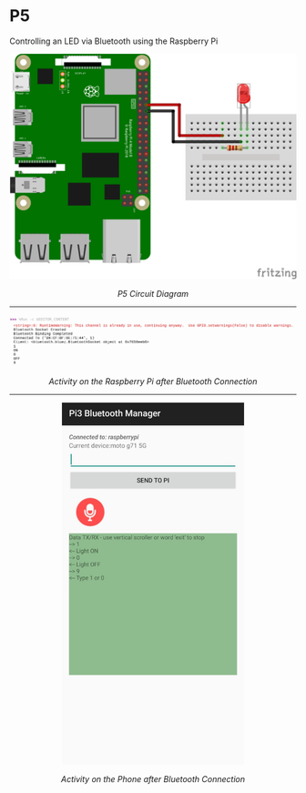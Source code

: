 # P5
Controlling an LED via Bluetooth using the Raspberry Pi

<p align = "center">
  <img src = "../Assets/P5.png" width = 640>
</p>
<p align = "center">
  <em>P5 Circuit Diagram</em>
</p>

___

<p align = "center">
  <img src = "../Assets/P5-RPi.png" width = 640>
</p>
<p align = "center">
  <em>Activity on the Raspberry Pi after Bluetooth Connection</em>
</p>

___

<p align = "center">
  <img src = "../Assets/P5-Phone.jpeg" width = 320>
</p>
<p align = "center">
  <em>Activity on the Phone after Bluetooth Connection</em>
</p>
